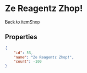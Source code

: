 # Ze Reagentz Zhop!

<no description available>

[Back to itemShop](../item-shops.md)

## Properties

```json
{
    "id": 53,
    "name": "Ze Reagentz Zhop!",
    "count": -100
}
```

